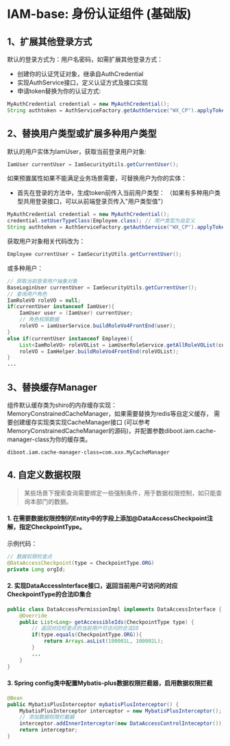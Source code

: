 # IAM-base: 身份认证组件 (基础版)

## 1、扩展其他登录方式
默认的登录方式为：用户名密码，如需扩展其他登录方式：
* 创建你的认证凭证对象，继承自AuthCredential
* 实现AuthService接口，定义认证方式及接口实现
* 申请token替换为你的认证方式: 
~~~java
MyAuthCredential credential = new MyAuthCredential();
String authtoken = AuthServiceFactory.getAuthService("WX_CP").applyToken(credential);
~~~

## 2、替换用户类型或扩展多种用户类型
默认的用户实体为IamUser，获取当前登录用户对象:
~~~java
IamUser currentUser = IamSecurityUtils.getCurrentUser();
~~~
如果预置属性如果不能满足业务场景需要，可替换用户为你的实体：
* 首先在登录的方法中，生成token前传入当前用户类型：
（如果有多种用户类型共用登录接口，可以从前端登录页传入"用户类型值"）
~~~java
MyAuthCredential credential = new MyAuthCredential();
credential.setUserTypeClass(Employee.class); // 用户类型为自定义
String authtoken = AuthServiceFactory.getAuthService("WX_CP").applyToken(credential);
~~~
获取用户对象相关代码改为：
~~~java
Employee currentUser = IamSecurityUtils.getCurrentUser();
~~~
或多种用户：
~~~java
// 获取当前登录用户抽象对象
BaseLoginUser currentUser = IamSecurityUtils.getCurrentUser();
// 查询用户角色
IamRoleVO roleVO = null;
if(currentUser instanceof IamUser){
    IamUser user = (IamUser) currentUser;
    // 角色权限数据
    roleVO = iamUserService.buildRoleVo4FrontEnd(user);
}
else if(currentUser instanceof Employee){
    List<IamRoleVO> roleVOList = iamUserRoleService.getAllRoleVOList(currentUser);
    roleVO = IamHelper.buildRoleVo4FrontEnd(roleVOList);
}
...
~~~

## 3、替换缓存Manager
组件默认缓存类为shiro的内存缓存实现：MemoryConstrainedCacheManager，如果需要替换为redis等自定义缓存，
需要创建缓存实现类实现CacheManager接口 (可以参考MemoryConstrainedCacheManager的源码)，并配置参数diboot.iam.cache-manager-class为你的缓存类。
```
diboot.iam.cache-manager-class=com.xxx.MyCacheManager
```

## 4. 自定义数据权限
> 某些场景下搜索查询需要绑定一些强制条件，用于数据权限控制，如只能查询本部门的数据。
#### 1. 在需要数据权限控制的Entity中的字段上添加@DataAccessCheckpoint注解，指定CheckpointType。
示例代码：
~~~java
// 数据权限检查点
@DataAccessCheckpoint(type = CheckpointType.ORG)
private Long orgId;
~~~
#### 2. 实现DataAccessInterface接口，返回当前用户可访问的对应CheckpointType的合法ID集合
~~~java
public class DataAccessPermissionImpl implements DataAccessInterface {
    @Override
    public List<Long> getAccessibleIds(CheckpointType type) {
        // 返回对应检查点的当前用户可访问的合法ID
        if(type.equals(CheckpointType.ORG)){
            return Arrays.asList(100001L, 100002L);
        }
        ...
    }
}
~~~
#### 3. Spring config类中配置Mybatis-plus数据权限拦截器，启用数据权限拦截
~~~java
@Bean
public MybatisPlusInterceptor mybatisPlusInterceptor() {
    MybatisPlusInterceptor interceptor = new MybatisPlusInterceptor();
    // 添加数据权限拦截器
    interceptor.addInnerInterceptor(new DataAccessControlInteceptor());
    return interceptor;
}
~~~